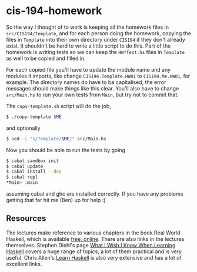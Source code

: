 # cis-194-homework
So the way I thought of to work is keeping all the homework files in
`src/CIS194/Template`, and for each person doing the homework, copying the files
in `Template` into their own directory under `CIS194` if they don't already
exist.  It shouldn't be hard to write a little script to do this.  Part of the
homework is writing tests so we can keep the `HW*Test.hs` files in `Template` as
well to be copied and filled in.

For each copied file you'll have to update the module name and any modules it
imports, like change `CIS194.Template.HW01` to `CIS194.Me.HW01`, for example.
The directory names do have to be capitalised, the error messages should make
things like this clear.  You'll also have to change `src/Main.hs` to run your
own tests from `Main`, but try not to commit that.

The `copy-template.sh` script will do the job,

``` bash
$ ./copy-template $ME
```

and optionally

``` bash
$ sed -i "s/Template/$ME/" src/Main.hs
```

Now you should be able to run the tests by going

``` bash
$ cabal sandbox init
$ cabal update
$ cabal install --dep
$ cabal repl
*Main> :main
```

assuming cabal and ghc are installed correctly.  If you have any problems
getting that far hit me (Ben) up for help :)

## Resources
The lectures make reference to various chapters in the book Real World Haskell,
which is available [free, online](http://book.realworldhaskell.org/).  There are
also links in the lectures themselves.  Stephen Diehl's page [What I Wish I Knew
When Learning Haskell](http://dev.stephendiehl.com/hask/) covers a huge range of
topics, a lot of them practical and is very useful.  Chris Allen's [Learn
Haskell](https://github.com/bitemyapp/learnhaskell) is also very extensive and
has a lot of excellent links.
